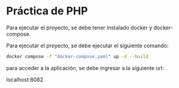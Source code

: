 # Práctica de PHP

Para ejecutar el proyecto, se debe tener instalado docker y docker-compose.

Para ejecutar el proyecto, se debe ejecutar el siguiente comando:

```bash
docker compose -f "docker-compose.yaml" up -d --build
```

para acceder a la aplicación, se debe ingresar a la siguiente url:

localhost:8082
